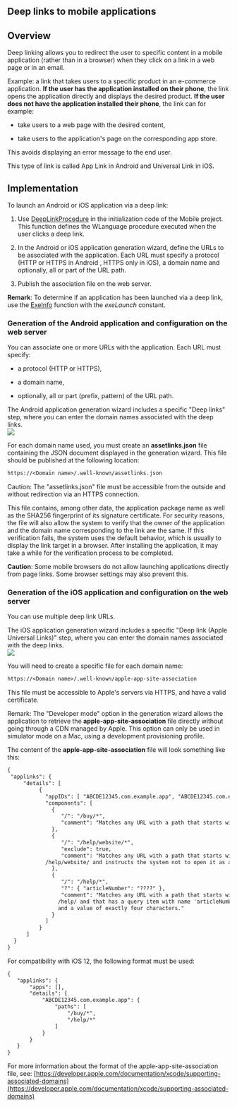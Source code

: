 
## Deep links to mobile applications
			

<a name="NOTE1"></a>
<a name="NOTE1_1"></a>


## Overview
<a name="overview_ELTTEXTE000145"></a>
Deep linking allows you to redirect the user to specific content in a mobile application (rather than in a browser) when they click on a link in a web page or in an email. 

Example: a link that takes users to a specific product in an e-commerce application.
**If the user has the application installed on their phone**, the link opens the application directly and displays the desired product. 
**If the user does not have the application installed their phone**, the link can for example: 

- take users to a web page with the desired content,

- take users to the application's page on the corresponding app store. 


This avoids displaying an error message to the end user.

This type of link is called App Link in Android and Universal Link in iOS.

<a name="NOTE2"></a>
<a name="NOTE2_1"></a>


## Implementation
<a name="implementation_ELTTEXTE000169"></a>
To launch an Android or iOS application via a deep link: 

1. Use [DeepLinkProcedure](../WDLang3/1410089051.md) in the initialization code of the Mobile project. This function defines the WLanguage procedure executed when the user clicks a deep link. 

2. In the Android or iOS application generation wizard, define the URLs to be associated with the application. Each URL must specify a protocol (HTTP or HTTPS in Android , HTTPS only in iOS), a domain name and optionally, all or part of the URL path. 

3. Publish the association file on the web server.




**Remark**: To determine if an application has been launched via a deep link, use the [ExeInfo](../WDLang1/3035001.md) function with the *exeLaunch* constant.


### Generation of the Android application and configuration on the web server
<a name="generation_the_android_application_and_configuration_the_web_server_ELTPARAGRAPHE000044"></a>

You can associate one or more URLs with the application. Each URL must specify: 

- a protocol (HTTP or HTTPS),

- a domain name, 

- optionally, all or part (prefix, pattern) of the URL path.




The Android application generation wizard includes a specific "Deep links" step, where you can enter the domain names associated with the deep links. 
<br>![](https://doc.pcsoft.fr/en-US/images/image.awp?langid=3&name=Deeplink_Android%20-%20HC%20N%B0002.gif&type=thumb)


For each domain name used, you must create an **assetlinks.json** file containing the JSON document displayed in the generation wizard. This file should be published at the following location: 

```txt
https://<Domain name>/.well-known/assetlinks.json
```


Caution: The "assetlinks.json" file must be accessible from the outside and without redirection via an HTTPS connection. 

This file contains, among other data, the application package name as well as the SHA256 fingerprint of its signature certificate. For security reasons, the file will also allow the system to verify that the owner of the application and the domain name corresponding to the link are the same.
If this verification fails, the system uses the default behavior, which is usually to display the link target in a browser.
After installing the application, it may take a while for the verification process to be completed.

**Caution**: Some mobile browsers do not allow launching applications directly from page links. Some browser settings may also prevent this.


### Generation of the iOS application and configuration on the web server
<a name="generation_the_ios_application_and_configuration_the_web_server_ELTPARAGRAPHE000071"></a>

You can use multiple deep link URLs. 

The iOS application generation wizard includes a specific "Deep link (Apple Universal Links)" step, where you can enter the domain names associated with the deep links. 
<br>![](https://doc.pcsoft.fr/en-US/images/image.awp?langid=3&name=Deeplink_ios%20-%20HC%20N%B0001.gif&type=thumb)




You will need to create a specific file for each domain name: 

```txt
https://<Domain name>/.well-known/apple-app-site-association
```


This file must be accessible to Apple's servers via HTTPS, and have a valid certificate.

Remark: The "Developer mode" option in the generation wizard allows the application to retrieve the **apple-app-site-association** file directly without going through a CDN managed by Apple. This option can only be used in simulator mode on a Mac, using a development provisioning profile.

The content of the **apple-app-site-association** file will look something like this:


```txt
{
 "applinks": {
     "details": [
          {
            "appIDs": [ "ABCDE12345.com.example.app", "ABCDE12345.com.example.app2" ],
            "components": [
              {
                 "/": "/buy/*",
                 "comment": "Matches any URL with a path that starts with /buy/."
              },
              {
                 "/": "/help/website/*",
                 "exclude": true,
                 "comment": "Matches any URL with a path that starts with 
			/help/website/ and instructs the system not to open it as a universal link."
              },
              {
                 "/": "/help/*",
                 "?": { "articleNumber": "????" },
                 "comment": "Matches any URL with a path that starts with 
				/help/ and that has a query item with name 'articleNumber' 
				and a value of exactly four characters."
              }
            ]
          }
      ]
  }
}
```


For compatibility with iOS 12, the following format must be used: 

```txt
{
   "applinks": {
       "apps": [],
       "details": {
           "ABCDE12345.com.example.app": {
               "paths": [
                   "/buy/*",
                   "/help/*"
               ]
           }
       }
   }
}
```


For more information about the format of the apple-app-site-association file, see: [https://developer.apple.com/documentation/xcode/supporting-associated-domains](https://developer.apple.com/documentation/xcode/supporting-associated-domains)



